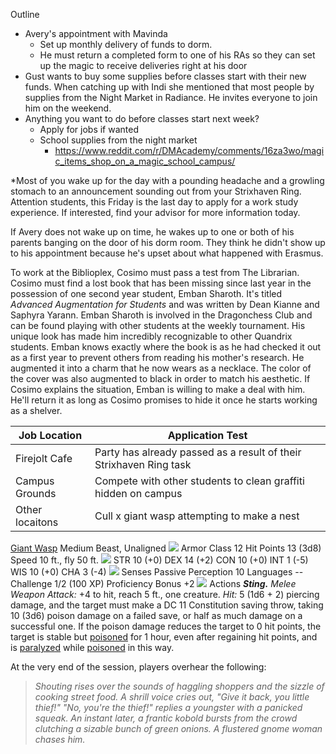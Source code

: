 Outline
- Avery's appointment with Mavinda
	- Set up monthly delivery of funds to dorm.
	- He must return a completed form to one of his RAs so they can set up the magic to receive deliveries right at his door
- Gust wants to buy some supplies before classes start with their new funds. When catching up with Indi she mentioned that most people by supplies from the Night Market in Radiance. He invites everyone to join him on the weekend.
- Anything you want to do before classes start next week?
	- Apply for jobs if wanted
	- School supplies from the night market
		- https://www.reddit.com/r/DMAcademy/comments/16za3wo/magic_items_shop_on_a_magic_school_campus/

*Most of you wake up for the day with a pounding headache and a growling stomach to an announcement sounding out from your Strixhaven Ring. Attention students, this Friday is the last day to apply for a work study experience. If interested, find your advisor for more information today.

If Avery does not wake up on time, he wakes up to one or both of his parents banging on the door of his dorm room. They think he didn't show up to his appointment because he's upset about what happened with Erasmus.

To work at the Biblioplex, Cosimo must pass a test from The Librarian. Cosimo must find a lost book that has been missing since last year in the possession of one second year student, Emban Sharoth. It's titled *Advanced Augmentation for Students* and was written by Dean Kianne and Saphyra Yarann. Emban Sharoth is involved in the Dragonchess Club and can be found playing with other students at the weekly tournament. His unique look has made him incredibly recognizable to other Quandrix students. Emban knows exactly where the book is as he had checked it out as a first year to prevent others from reading his mother's research. He augmented it into a charm that he now wears as a necklace. The color of the cover was also augmented to black in order to match his aesthetic. If Cosimo explains the situation, Emban is willing to make a deal with him. He'll return it as long as Cosimo promises to hide it once he starts working as a shelver.

| Job Location    | Application Test                                                   |
| --------------- | ------------------------------------------------------------------ |
| Firejolt Cafe   | Party has already passed as a result of their Strixhaven Ring task |
| Campus Grounds  | Compete with other students to clean graffiti hidden on campus     |
| Other locaitons | Cull x giant wasp attempting to make a nest                        |

[Giant Wasp](https://www.dndbeyond.com/monsters/16898-giant-wasp)
Medium Beast, Unaligned
![](https://www.dndbeyond.com/file-attachments/0/579/stat-block-header-bar.svg)
Armor Class 12
Hit Points 13 (3d8)
Speed 10 ft., fly 50 ft.
![](https://www.dndbeyond.com/file-attachments/0/579/stat-block-header-bar.svg)
STR 10 (+0)
DEX 14 (+2)
CON 10 (+0)
INT 1 (-5)
WIS 10 (+0)
CHA 3 (-4)
![](https://www.dndbeyond.com/file-attachments/0/579/stat-block-header-bar.svg)
Senses Passive Perception 10
Languages --
Challenge 1/2 (100 XP)
Proficiency Bonus +2
![](https://www.dndbeyond.com/file-attachments/0/579/stat-block-header-bar.svg)
Actions
_**Sting.** Melee Weapon Attack:_ +4 to hit, reach 5 ft., one creature. _Hit:_ 5 (1d6 + 2) piercing damage, and the target must make a DC 11 Constitution saving throw, taking 10 (3d6) poison damage on a failed save, or half as much damage on a successful one. If the poison damage reduces the target to 0 hit points, the target is stable but [poisoned](https://www.dndbeyond.com/sources/dnd/free-rules/rules-glossary#PoisonedCondition) for 1 hour, even after regaining hit points, and is [paralyzed](https://www.dndbeyond.com/sources/dnd/free-rules/rules-glossary#ParalyzedCondition) while [poisoned](https://www.dndbeyond.com/sources/dnd/free-rules/rules-glossary#PoisonedCondition) in this way.


At the very end of the session, players overhear the following:
> *Shouting rises over the sounds of haggling shoppers and the sizzle of cooking street food. A shrill voice cries out, "Give it back, you little thief!"*
> *"No, you're the thief!" replies a youngster with a panicked squeak. An instant later, a frantic kobold bursts from the crowd clutching a sizable bunch of green onions. A flustered gnome woman chases him.*